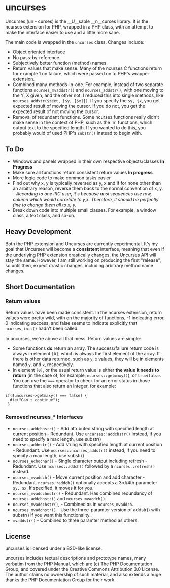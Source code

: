 # uncurses #
Uncurses (un - curses) is the __U__sable __n__curses library.  It is the ncurses extension for PHP, wrapped in a PHP class, with an attempt to make the interface easier to use and a little more sane.

The main code is wrapped in the `uncurses` class.  Changes include:

 * Object oriented interface
 * No pass-by-reference.
 * Subjectively better function (method) names.
 * Return values that make sense.  Many of the ncurses C functions return for example 1 on failure, which were passed on to PHP's wrapper extension.
 * Combined many-methods-in-one.  For example, instead of two separate functions `ncurses_mvaddstr()` and `ncurses_addstr()`, with one moving to the Y, X given, and the other not, I reduced this into single methods, like `ncurses_addstr($text, [$y, [$x]])`.  If you specify the `$y, $x`, you get expected result of moving the cursor.  If you do not, you get the expected result of not moving the cursor.
 * Removal of redundant functions.  Some ncurses functions really didn't make sense in the context of PHP, such as the 'n' functions, which output text to the specified length.  If you wanted to do this, you probably would of used PHP's `substr()` instead to begin with. 

## To Do ##
 * Windows and panels wrapped in their own respective objects/classes **In Progress**
 * Make sure all functions return consistent return values **In progress**
 * More logic code to make common tasks easier
 * Find out why x, y is typically reversed as y, x and if for none other than an arbitrary reason, reverse them back to the normal convention of x, y. - *According to one IRC user, it's because ansi sequences use row, column which would correlate to y,x.  Therefore, it should be perfectly fine to change them all to x, y.*
 * Break down code into multiple small classes.  For example, a window class, a text class, and so-on.

## Heavy Development ##
Both the PHP extension and Uncurses are currently experimental.  It's my goal that Uncurses will become a __consistent__ interface, meaning that even if the underlying PHP extension drastically changes, the Uncurses API will stay the same.  However, I am still working on producing the first "release", so until then, expect drastic changes, including arbitrary method name changes.

## Short Documentation ##

### Return values ###
Return values have been made consistent.  In the ncurses extension, return values were pretty wild, with on the majority of functions, -1 indicating error, 0 indicating success, and false seems to indicate explicitly that `ncurses_init()` hadn't been called.

In uncurses, we're above all that mess.  Return values are simple:
 * Some functions __do__ return an array.  The success/failure return code is always in element `[0]`, which is always the first element of the array.  If there is other data returned, such as `y`, `x` values, they will be in elements named `y`, and `x`, respectively.
 * In element `[0]`, or the usual return value is either __the value it needs to return__ (in the case of, for example, `ncurses::getmaxy()`), or ``true``/``false``.  You can use the `===` operator to check for an error status in those functions that also return an integer, for example:
```
if($uncurses->getmaxy() === false) { 
  die("Can't continue");
 }
 ```
 
### Removed ncurses_* Interfaces ###
* `ncurses_addchnstr()` - Add attributed string with specified length at current position - Redundant.  Use `uncurses::addchstr()` instead, if you need to specify a max length, use substr()
* `ncurses_addnstr()` - Add string with specified length at current position - Redundant.  Use `ncurses::ncurses_addstr()` instead, if you need to specify a max length, use substr()
* `ncurses_echochar()` - Single character output including refresh - Redundant.  Use `ncurses::addch()` followed by a `ncurses::refresh()` instead.
* `ncurses_mvaddch()` - Move current position and add character - Redundant.  `ncurses::addch()` optionally accepts a 3rd/4th parameter `$y, $x`.  If specified, it moves it for you.
* `ncurses_mvaddchnstr()` - Redundant. Has combined redundancy of `ncurses_addchnstr()` and `ncurses_mvaddch()`.
* `ncurses_mvaddchstr()`, - Combined as in `ncurses_mvaddch`.
* `ncurses_mvaddnstr()` - Use the three-paramter version of addstr() with substr() if you want this functionality.
* `mvaddstr()` - Combined to three paramter method as others.

## License ##
uncurses is licensed under a BSD-like license.

uncurses includes textual descriptions and prototype names, many verbatim
from the PHP Manual, which are (c) The PHP Documentation Group, and covered
under the Creative Commons Attribution 3.0 License.  The author claims no
ownership of such material, and also extends a huge thanks the PHP
Documentation Group for their work.

